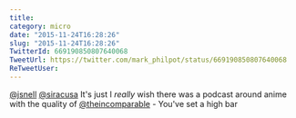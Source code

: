 ```yaml
---
title: 
category: micro
date: "2015-11-24T16:28:26"
slug: "2015-11-24T16:28:26"
TwitterId: 669190850807640068
TweetUrl: https://twitter.com/mark_philpot/status/669190850807640068
ReTweetUser: 
---
```


[@jsnell](https://twitter.com/jsnell) [@siracusa](https://twitter.com/siracusa) It's just I *really* wish there was a podcast around anime with the quality of [@theincomparable](https://twitter.com/theincomparable) - You've set a high bar